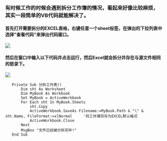 ### 有时候工作的时候会遇到拆分工作簿的情况，看起来好像比较麻烦，其实一段简单的VB代码就能解决了。  
#### 首先打开需要拆分的EXCEL表格，右键任意一个sheet标签，在弹出的下拉列表中选择"查看代码"来弹出代码窗口。  
![](https://upload-images.jianshu.io/upload_images/17736870-17b73422ec5c3cd3.png?imageMogr2/auto-orient/strip%7CimageView2/2/w/1240)
#### 然后在窗口中输入以下代码并点击运行，然后Excel就会拆分并存在与源文件相同的怒录下。  
![](https://upload-images.jianshu.io/upload_images/17736870-db6463c190931d16.jpg?imageMogr2/auto-orient/strip%7CimageView2/2/w/1240)
```
   Private Sub 分拆工作表()
       Dim sht As Worksheet
       Dim MyBook As Workbook
       Set MyBook = ActiveWorkbook
       For Each sht In MyBook.Sheets
           sht.Copy
           ActiveWorkbook.SaveAs Filename:=MyBook.Path & "\" & sht.Name, FileFormat:=xlNormal     '将工作簿另存为EXCEL默认格式
           ActiveWorkbook.Close
       Next
       MsgBox "文件已经被分拆完毕!"
   End Sub
```

